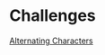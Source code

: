 # Challenges

[Alternating Characters](https://www.hackerrank.com/challenges/alternating-characters/problem)
